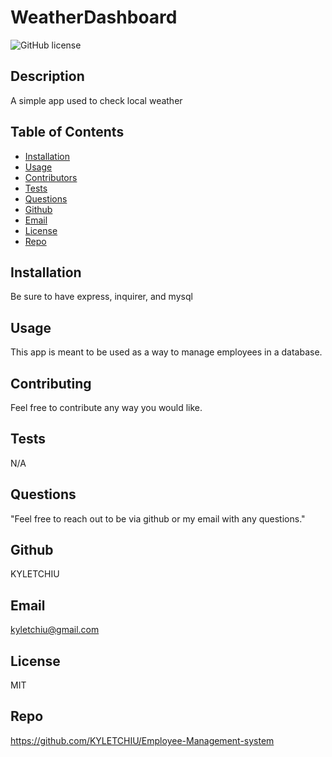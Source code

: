 # WeatherDashboard
![GitHub license](http://img.shields.io/badge/license-MIT-green)

## Description
A simple app used to check local weather

## Table of Contents
* [Installation](#Installation)
* [Usage](#Usage)
* [Contributors](#Contributors)
* [Tests](#Tests)
* [Questions](Questions)
* [Github](#Github)
* [Email](#Email)
* [License](#License)
* [Repo](#Repo)

## Installation
Be sure to have express, inquirer, and mysql

## Usage
This app is meant to be used as a way to manage employees in a database.
## Contributing
Feel free to contribute any way you would like.

## Tests
N/A

## Questions
"Feel free to reach out to be via github or my email with any questions."

## Github
KYLETCHIU

## Email
 kyletchiu@gmail.com


## License
 MIT 

## Repo
https://github.com/KYLETCHIU/Employee-Management-system
